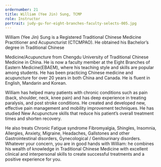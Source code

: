 ```yaml
---
ordernumber: 21
title: William (Yee Jin) Sung, TCMP
role: Instructor
portrait: judy-gu-for-eight-branches-faculty-selects-005.jpg
---
```

William (Yee Jin) Sung is a Registered Traditional Chinese Medicine Practitioner and Acupuncturist (CTCMPAO). He obtained his Bachelor’s degree in Traditional Chinese

Medicine/Acupuncture from Chengdu University of Traditional Chinese Medicine in China. He is now a faculty member at the Eight Branches of Eastern Medicine(EBAEM), where his teaching style and skills are popular among students. He has been practicing Chinese medicine and acupuncture for over 20 years in both China and Canada. He is fluent in English, Mandarin and Korean.

William has helped many patients with chronic conditions such as pain (back, shoulder, neck, knee pain) and has deep experience in treating paralysis, and post stroke conditions. He created and developed new, effective pain management and mobility improvement techniques. He has studied New Acupuncture skills that reduce his patient’s overall treatment times and shorten recovery.

He also treats Chronic Fatigue syndrome Fibromyalgia, Shingles, Insomnia, Allergies, Anxiety, Migraine, Headaches, Gallstones and other Gastrointestinal disorders, Gynecological / Genitourinary disorders. Whatever your concern, you are in good hands with William: he combines his wealth of knowledge in Traditional Chinese Medicine with excellent clinical and interpersonal skills to create successful treatments and a positive experience for you.